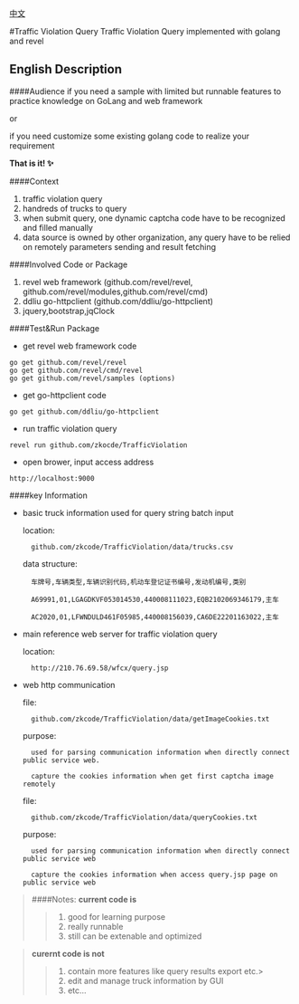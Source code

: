 [中文][chinese] 

[chinese]: https://github.com/zkcode/TrafficViolation/blob/master/README.md

#Traffic Violation Query
Traffic Violation Query implemented with golang and revel 

English Description
----------------------------

####Audience
if you need a sample with limited but runnable features to practice knowledge on GoLang and web framework

or

if you need customize some existing golang code to realize your requirement 

**That is it! :sparkles:**

####Context
1. traffic violation query
2. handreds of trucks to query 
3. when submit query, one dynamic captcha code have to be recognized and filled manually
4. data source is owned by other organization, any query have to be relied on remotely parameters sending and result fetching


####Involved Code or Package
1. revel web framework (github.com/revel/revel, github.com/revel/modules,github.com/revel/cmd)
2. ddliu go-httpclient (github.com/ddliu/go-httpclient)
3. jquery,bootstrap,jqClock


####Test&Run Package
* get revel web framework code
```
go get github.com/revel/revel
go get github.com/revel/cmd/revel
go get github.com/revel/samples (options)
```
* get go-httpclient code
```
go get github.com/ddliu/go-httpclient
```

* run traffic violation query
```
revel run github.com/zkocde/TrafficViolation
```

* open brower, input access address
```
http://localhost:9000
```

####key Information
* basic truck information used for query string batch input 

	location:

		github.com/zkcode/TrafficViolation/data/trucks.csv

	data structure:

		车牌号,车辆类型,车辆识别代码,机动车登记证书编号,发动机编号,类别

		A69991,01,LGAGDKVF053014530,440008111023,EQB2102069346179,主车

		AC2020,01,LFWNDULD461F05985,440008156039,CA6DE22201163022,主车

* main reference web server for traffic violation query

	location:

		http://210.76.69.58/wfcx/query.jsp

* web http communication

	file:

		github.com/zkcode/TrafficViolation/data/getImageCookies.txt

	purpose:

		used for parsing communication information when directly connect public service web.

		capture the cookies information when get first captcha image remotely

	file:

		github.com/zkcode/TrafficViolation/data/queryCookies.txt

	purpose:

		used for parsing communication information when directly connect public service web
		
		capture the cookies information when access query.jsp page on public service web

> ####Notes:
> **current code is**
> > 1. good for learning purpose
> > 2. really runnable
> > 3. still can be extenable and optimized

>**curernt code is not**
> > 1. contain more features like query results export etc.>
> > 2. edit and manage truck information by GUI
> > 3. etc...
